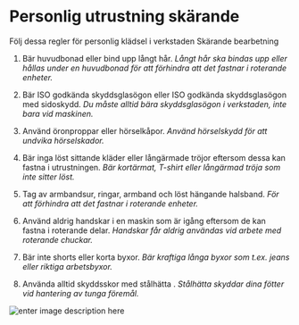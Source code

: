 # Personlig utrustning skärande

Följ dessa regler för personlig klädsel i verkstaden Skärande bearbetning

<!-- ![enter image description here](https://lernia.itslearning.com/data/1821/C33240/S%C3%A4kerhet/CNC%20skyddsutrusning.jpg) -->

1.	Bär huvudbonad eller bind upp långt hår.
*Långt hår ska bindas upp eller hållas under en huvudbonad för att förhindra att det fastnar i roterande enheter.*

2.	Bär ISO godkända skyddsglasögon eller ISO godkända skyddsglasögon med sidoskydd.
*Du måste alltid bära skyddsglasögon i verkstaden, inte bara vid maskinen.*

3. Använd öronproppar eller hörselkåpor.
*Använd hörselskydd för att undvika hörselskador.*

4. Bär inga löst sittande kläder eller långärmade tröjor eftersom dessa kan fastna i utrustningen.
*Bär kortärmat, T-shirt eller långärmad tröja som inte sitter löst.*

5. Tag av armbandsur, ringar, armband och löst hängande halsband.
*För att förhindra att det fastnar i roterande enheter.*

6. Använd aldrig handskar i en maskin som är igång eftersom de kan fastna i roterande delar.
*Handskar får aldrig användas vid arbete med roterande chuckar.*

7. Bär inte shorts eller korta byxor.
*Bär kraftiga långa byxor som t.ex. jeans eller riktiga arbetsbyxor.*

8. Använda alltid skyddsskor med stålhätta .
*Stålhätta skyddar dina fötter vid hantering av tunga föremål.*

                                           
       
              
                             
![enter image description here](https://lernia.itslearning.com/data/1821/C33240/S%C3%A4kerhet/s%C3%A4kerhet%202.jpg)
                                           
                                           


